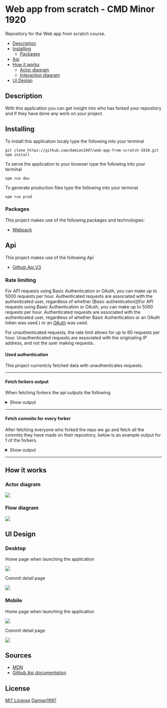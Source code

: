 # Web app from scratch - CMD Minor 1920
Repository for the Web app from scratch course.

* [Description](#description)
* [Installing](#installing)
	* [Packages](#packages)
* [Api](#api)
* [How it works](#how-it-works)
	* [Actor diagram](#actor-diagram)
	* [Interaction diagram](#interaction-diagram)
* [UI Design](#ui-design)

## Description
With this application you can get insight into who has forked your repository and if they have done any work on your project.

## Installing

To install this application localy type the following into your terminal
```
git clone https://github.com/damian1997/web-app-from-scratch-1920.git
npm install
```

To serve the application to your browser type the following into your terminal
```
npm run dev
```

To generate production files type the following into your terminal
```
npm run prod
```

### Packages
This project makes use of the following packages and technologies:
* [Webpack](https://webpack.js.org/)

## Api
This project makes use of the following Api
* [Github Api V3](https://developer.github.com/v3/)

### Rate limiting
For API requests using Basic Authentication or OAuth, you can make up to 5000 requests per hour. Authenticated requests are associated with the authenticated user, regardless of whether [Basic authentication](For API requests using Basic Authentication or OAuth, you can make up to 5000 requests per hour. Authenticated requests are associated with the authenticated user, regardless of whether Basic Authentication or an OAuth token was used.) or an [OAuth](https://developer.github.com/v3/#oauth2-token-sent-in-a-header) was used.

For unauthenticated requests, the rate limit allows for up to 60 requests per hour. Unauthenticated requests are associated with the originating IP address, and not the user making requests.

#### Used authentication
This project currentcly fetched data with unauthenticates requests.

***

#### Fetch forkers output
When fetching forkers the api outputs the following

<details>
 <summary>Show output</summary>

 ```json

 [
    {
        "gitusername": "meessour",
        "repository": "web-app-from-scratch-1920"
    },
    {
        "gitusername": "DanielvandeVelde",
        "repository": "web-app-from-scratch-1920"
    },
    {
        "gitusername": "Jaouad90",
        "repository": "GarbageScraper"
    },
    {
        "gitusername": "TimTerwijn",
        "repository": "web-app-from-scratch-1920"
    },
    {
        "gitusername": "LarsBreuren",
        "repository": "web-app-from-scratch-1920"
    },
    {
        "gitusername": "heralt",
        "repository": "web-app-from-scratch-1920"
    },
    {
        "gitusername": "lennartdeknikker",
        "repository": "web-app-from-scratch-1920"
    },
    {
        "gitusername": "thijsbordewijk",
        "repository": "web-app-from-scratch-1920"
    },
    {
        "gitusername": "Mokerstier",
        "repository": "web-app-from-scratch-1920"
    },
    {
        "gitusername": "randy554",
        "repository": "web-app-from-scratch-1920"
    },
    {
        "gitusername": "Zeijls",
        "repository": "web-app-from-scratch-1920"
    },
    {
        "gitusername": "TomasS666",
        "repository": "web-app-from-scratch-1920"
    },
    {
        "gitusername": "MohamadAlGhorani",
        "repository": "web-app-from-scratch-1920"
    },
    {
        "gitusername": "mordock",
        "repository": "web-app-from-scratch-1920"
    },
    {
        "gitusername": "ReiniervanLimpt",
        "repository": "web-app-from-scratch-1920"
    },
    {
        "gitusername": "Coenmathijssen",
        "repository": "web-app-from-scratch-1920"
    },
    {
        "gitusername": "charder001",
        "repository": "web-app-from-scratch-1920"
    },
    {
        "gitusername": "jenniferslagt",
        "repository": "web-app-from-scratch-1920"
    },
    {
        "gitusername": "Ramon96",
        "repository": "web-app-from-scratch-1920"
    },
    {
        "gitusername": "iSirThijs",
        "repository": "web-app-from-scratch-1920"
    },
    {
        "gitusername": "marissaverdonck",
        "repository": "web-app-from-scratch-1920"
    },
    {
        "gitusername": "martendebruijn",
        "repository": "web-app-from-scratch-1920"
    },
    {
        "gitusername": "CountNick",
        "repository": "web-app-from-scratch-1920"
    },
    {
        "gitusername": "Stanargy",
        "repository": "web-app-from-scratch-1920"
    },
    {
        "gitusername": "qiubee",
        "repository": "web-app-from-scratch-1920"
    },
    {
        "gitusername": "robert-hoekstra",
        "repository": "web-app-from-scratch-1920"
    },
    {
        "gitusername": "Aidan98",
        "repository": "web-app-from-scratch-1920"
    },
    {
        "gitusername": "tnanhekhan",
        "repository": "web-app-from-scratch-1920"
    },
    {
        "gitusername": "gijslaarman",
        "repository": "web-app-from-scratch-1920"
    },
    {
        "gitusername": "MonikaaS",
        "repository": "web-app-from-scratch-1920"
    }
]

 ```
</details>

***

#### Fetch commits for every forker
After fetching everyone who forked the repo we go and fetch all the commits they have made on their repository, below is an example output for 1 of the forkers.

<details>
 <summary>Show output</summary>

 ```json

 {
    "gitusername": "meessour",
    "repository": "web-app-from-scratch-1920",
    "commits": [
        {
            "sha": "73cac56178a0549a5a2d4f29f001f99a13ffb577",
            "node_id": "MDY6Q29tbWl0MjM4MDMxNDU1OjczY2FjNTYxNzhhMDU0OWE1YTJkNGYyOWYwMDFmOTlhMTNmZmI1Nzc=",
            "commit": {
                "author": {
                    "name": "msourHvA",
                    "email": "meessour@gmail.com",
                    "date": "2020-02-11T19:29:58Z"
                },
                "committer": {
                    "name": "msourHvA",
                    "email": "meessour@gmail.com",
                    "date": "2020-02-11T19:29:58Z"
                },
                "message": "Added routing. Added show songs of artist on click. Fixed visuals",
                "tree": {
                    "sha": "77e8eec5096cca51029ad7bcf44d96e4d1f7f5ae",
                    "url": "https://api.github.com/repos/meessour/web-app-from-scratch-1920/git/trees/77e8eec5096cca51029ad7bcf44d96e4d1f7f5ae"
                },
                "url": "https://api.github.com/repos/meessour/web-app-from-scratch-1920/git/commits/73cac56178a0549a5a2d4f29f001f99a13ffb577",
                "comment_count": 0,
                "verification": {
                    "verified": false,
                    "reason": "unsigned",
                    "signature": null,
                    "payload": null
                }
            },
            "url": "https://api.github.com/repos/meessour/web-app-from-scratch-1920/commits/73cac56178a0549a5a2d4f29f001f99a13ffb577",
            "html_url": "https://github.com/meessour/web-app-from-scratch-1920/commit/73cac56178a0549a5a2d4f29f001f99a13ffb577",
            "comments_url": "https://api.github.com/repos/meessour/web-app-from-scratch-1920/commits/73cac56178a0549a5a2d4f29f001f99a13ffb577/comments",
            "author": {
                "login": "meessour",
                "id": 32935392,
                "node_id": "MDQ6VXNlcjMyOTM1Mzky",
                "avatar_url": "https://avatars3.githubusercontent.com/u/32935392?v=4",
                "gravatar_id": "",
                "url": "https://api.github.com/users/meessour",
                "html_url": "https://github.com/meessour",
                "followers_url": "https://api.github.com/users/meessour/followers",
                "following_url": "https://api.github.com/users/meessour/following{/other_user}",
                "gists_url": "https://api.github.com/users/meessour/gists{/gist_id}",
                "starred_url": "https://api.github.com/users/meessour/starred{/owner}{/repo}",
                "subscriptions_url": "https://api.github.com/users/meessour/subscriptions",
                "organizations_url": "https://api.github.com/users/meessour/orgs",
                "repos_url": "https://api.github.com/users/meessour/repos",
                "events_url": "https://api.github.com/users/meessour/events{/privacy}",
                "received_events_url": "https://api.github.com/users/meessour/received_events",
                "type": "User",
                "site_admin": false
            },
            "committer": {
                "login": "meessour",
                "id": 32935392,
                "node_id": "MDQ6VXNlcjMyOTM1Mzky",
                "avatar_url": "https://avatars3.githubusercontent.com/u/32935392?v=4",
                "gravatar_id": "",
                "url": "https://api.github.com/users/meessour",
                "html_url": "https://github.com/meessour",
                "followers_url": "https://api.github.com/users/meessour/followers",
                "following_url": "https://api.github.com/users/meessour/following{/other_user}",
                "gists_url": "https://api.github.com/users/meessour/gists{/gist_id}",
                "starred_url": "https://api.github.com/users/meessour/starred{/owner}{/repo}",
                "subscriptions_url": "https://api.github.com/users/meessour/subscriptions",
                "organizations_url": "https://api.github.com/users/meessour/orgs",
                "repos_url": "https://api.github.com/users/meessour/repos",
                "events_url": "https://api.github.com/users/meessour/events{/privacy}",
                "received_events_url": "https://api.github.com/users/meessour/received_events",
                "type": "User",
                "site_admin": false
            },
            "parents": [
                {
                    "sha": "a90db6d862f4d58b444e251aa00671d364d716ba",
                    "url": "https://api.github.com/repos/meessour/web-app-from-scratch-1920/commits/a90db6d862f4d58b444e251aa00671d364d716ba",
                    "html_url": "https://github.com/meessour/web-app-from-scratch-1920/commit/a90db6d862f4d58b444e251aa00671d364d716ba"
                }
            ]
		},
    ]
}

 ```

 </details>

 ***

## How it works
### Actor diagram
<img src="./src/images/github/actordiagram-wafs.jpg">

### Flow diagram
<img src="./src/images/github/flowdiagram-wafs.jpg">

## UI Design

### Desktop

Home page when launching the application

<img src="./src/images/github/desktopdesign-overview.png">

Commit detail page

<img src="./src/images/github/desktopdesign-detail.png">

### Mobile

Home page when launching the application

<img src="./src/images/github/mobiledesign-wafs.png">

Commit detail page

<img src="./src/images/github/mobiledesign-detailpage.png">

## Sources
* [MDN](https://developer.mozilla.org/nl/)
* [Github Api documentation](https://developer.github.com/v3/)

## License
[MIT License](https://github.com/damian1997/web-app-from-scratch-1920/blob/master/LICENSE) [Damian1997](https://github.com/damian1997)
